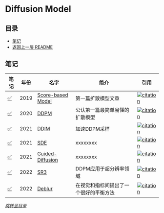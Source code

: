 # Diffusion Model

## 目录
- [笔记](#笔记)
- [返回上一层 README](../README.md)


## 笔记

| 笔记 | 年份 | 名字                                                         | 简介                 | 引用 |
| ------ | ---- | ------------------------------------------------------------ | -------------------- | ------------------------------------------------------------ |
| [✅](./papers/Generative%20Modeling%20by%20Estimating%20Gradients%20of%20the%20Data%20Distribution.md)      | 2019 | [Score-based Model](https://arxiv.org/pdf/1907.05600.pdf) | 第一篇扩散模型文章 | [![citation](https://img.shields.io/badge/dynamic/json?label=citation&query=citationCount&url=https%3A%2F%2Fapi.semanticscholar.org%2Fgraph%2Fv1%2Fpaper%2F965359b3008ab50dd04e171551220ec0e7f83aba%3Ffields%3DcitationCount)](https://www.semanticscholar.org/paper/Generative-Modeling-by-Estimating-Gradients-of-the-Song-Ermon/965359b3008ab50dd04e171551220ec0e7f83aba) |
| [✅](./papers/Denoising%20Diffusion%20Probabilistic%20Models.md)      | 2020 | [DDPM](https://arxiv.org/pdf/2006.11239.pdf) | 公认第一篇最简单易懂的扩散模型                   | [![citation](https://img.shields.io/badge/dynamic/json?label=citation&query=citationCount&url=https%3A%2F%2Fapi.semanticscholar.org%2Fgraph%2Fv1%2Fpaper%2F5c126ae3421f05768d8edd97ecd44b1364e2c99a%3Ffields%3DcitationCount)](https://www.semanticscholar.org/paper/Denoising-Diffusion-Probabilistic-Models-Ho-Jain/5c126ae3421f05768d8edd97ecd44b1364e2c99a) |
| [✅](./papers/DENOISING%20DIFFUSION%20IMPLICIT%20MODELS.md)      | 2021 | [DDIM](https://arxiv.org/pdf/2010.02502.pdf) | 加速DDPM采样 | [![citation](https://img.shields.io/badge/dynamic/json?label=citation&query=citationCount&url=https%3A%2F%2Fapi.semanticscholar.org%2Fgraph%2Fv1%2Fpaper%2F014576b866078524286802b1d0e18628520aa886%3Ffields%3DcitationCount)](https://www.semanticscholar.org/paper/Denoising-Diffusion-Implicit-Models-Song-Meng/014576b866078524286802b1d0e18628520aa886) |
| [✅](./papers/Score-Based%20Generative%20Modeling%20through%20Stochastic%20Differential%20Equations.md)      | 2021 | [SDE](https://arxiv.org/pdf/2011.13456.pdf) | xxxxxxxx | [![citation](https://img.shields.io/badge/dynamic/json?label=citation&query=citationCount&url=https%3A%2F%2Fapi.semanticscholar.org%2Fgraph%2Fv1%2Fpaper%2F633e2fbfc0b21e959a244100937c5853afca4853%3Ffields%3DcitationCount)](https://www.semanticscholar.org/paper/Score-Based-Generative-Modeling-through-Stochastic-Song-Sohl-Dickstein/633e2fbfc0b21e959a244100937c5853afca4853) |
| [✅](./papers/Diffusion%20Models%20Beat%20GANs%20on%20Image%20Synthesis.md)      | 2021 | [Guided-Diffusion](https://arxiv.org/pdf/2105.05233.pdf) | xxxxxxxx | [![citation](https://img.shields.io/badge/dynamic/json?label=citation&query=citationCount&url=https%3A%2F%2Fapi.semanticscholar.org%2Fgraph%2Fv1%2Fpaper%2F64ea8f180d0682e6c18d1eb688afdb2027c02794%3Ffields%3DcitationCount)](https://www.semanticscholar.org/paper/Diffusion-Models-Beat-GANs-on-Image-Synthesis-Dhariwal-Nichol/64ea8f180d0682e6c18d1eb688afdb2027c02794) |
| [✅](./papers/Image%20Super-Resolution%20via%20Iterative%20Refinement.md)      | 2022 | [SR3](https://arxiv.org/pdf/2104.07636.pdf) | DDPM应用于超分辨率领域 | [![citation](https://img.shields.io/badge/dynamic/json?label=citation&query=citationCount&url=https%3A%2F%2Fapi.semanticscholar.org%2Fgraph%2Fv1%2Fpaper%2F8a1ea7b6e7e834d146ad782be5d63f57f806a9cc%3Ffields%3DcitationCount)](https://www.semanticscholar.org/paper/Image-Super-Resolution-via-Iterative-Refinement-Saharia-Ho/8a1ea7b6e7e834d146ad782be5d63f57f806a9cc) |
| [✅](./papers/Deblurring%20via%20Stochastic%20Refinement.md)      | 2022 | [Deblur](https://arxiv.org/pdf/2112.02475.pdf) | 在视觉和指标间提出了一个很好的平衡方法 | [![citation](https://img.shields.io/badge/dynamic/json?label=citation&query=citationCount&url=https%3A%2F%2Fapi.semanticscholar.org%2Fgraph%2Fv1%2Fpaper%2F9eeb5f7c36654dff1dc93adb7150e7bab52cd3e2%3Ffields%3DcitationCount)](https://www.semanticscholar.org/paper/Deblurring-via-Stochastic-Refinement-Whang-Delbracio/9eeb5f7c36654dff1dc93adb7150e7bab52cd3e2) |


*[跳转至目录](#目录)*
